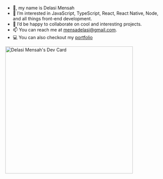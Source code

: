 - 👋, my name is Delasi Mensah
- 👀 I’m interested in JavaScript, TypeScript, React, React Native, Node, and all things front-end development.
- 💞️ I’d be happy to collaborate on cool and interesting projects.
- 📫 You can reach me at mensadelasi@gmail.com.
- 💻 You can also checkout my [portfolio](https://delasimensah.com/)

<a href="https://app.daily.dev/_delasimensah"><img src="https://api.daily.dev/devcards/39ce3dc2d06d450b981cdb595f6e2d5f.png?r=5st" width="400" alt="Delasi Mensah's Dev Card"/></a>

<!---
delasimensah/delasimensah is a ✨ special ✨ repository because its `README.md` (this file) appears on your GitHub profile.
You can click the Preview link to take a look at your changes.
--->
